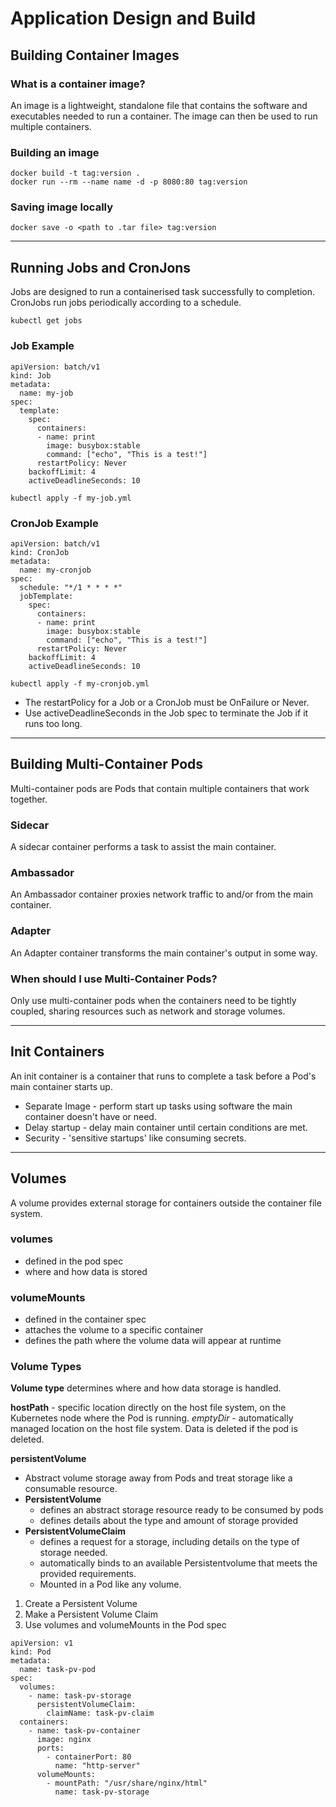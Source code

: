 # Application Design and Build
## Building Container Images
### What is a container image?
An image is a lightweight, standalone file that contains the software and executables needed to run a container.
The image can then be used to run multiple containers. 

### Building an image
```
docker build -t tag:version .
docker run --rm --name name -d -p 8080:80 tag:version
```
### Saving image locally
```
docker save -o <path to .tar file> tag:version
```
---
## Running Jobs and CronJons
Jobs are designed to run a containerised task successfully to completion. 
CronJobs run jobs periodically according to a schedule. 
```
kubectl get jobs
```
### Job Example
```
apiVersion: batch/v1
kind: Job
metadata: 
  name: my-job
spec:
  template:
    spec:
      containers:
      - name: print
        image: busybox:stable
        command: ["echo", "This is a test!"]
      restartPolicy: Never
    backoffLimit: 4
    activeDeadlineSeconds: 10
```
```
kubectl apply -f my-job.yml
```
### CronJob Example
```
apiVersion: batch/v1
kind: CronJob
metadata: 
  name: my-cronjob
spec:
  schedule: "*/1 * * * *" 
  jobTemplate:
    spec:
      containers:
      - name: print
        image: busybox:stable
        command: ["echo", "This is a test!"]
      restartPolicy: Never
    backoffLimit: 4
    activeDeadlineSeconds: 10
```
```
kubectl apply -f my-cronjob.yml
```

- The restartPolicy for a Job or a CronJob must be OnFailure or Never.
- Use activeDeadlineSeconds in the Job spec to terminate the Job if it runs too long.

---

## Building Multi-Container Pods

Multi-container pods are Pods that contain multiple containers that work together.

### Sidecar
A sidecar container performs a task to assist the main container.

### Ambassador 
An Ambassador container proxies network traffic to and/or from the main container.

### Adapter
An Adapter container transforms the main container's output in some way.

### When should I use Multi-Container Pods?
Only use multi-container pods when the containers need to be tightly coupled, sharing resources such as network and storage volumes. 

---

## Init Containers

An init container is a container that runs to complete a task before a Pod's main container starts up.
- Separate Image - perform start up tasks using software the main container doesn't have or need.
- Delay startup - delay main container until certain conditions are met.
- Security - 'sensitive startups' like consuming secrets. 
---
## Volumes 
A volume provides external storage for containers outside the container file system. 

### volumes
- defined in the pod spec
- where and how data is stored

### volumeMounts
- defined in the container spec
- attaches the volume to a specific container
- defines the path where the volume data will appear at runtime

### Volume Types 
**Volume type** determines where and how data storage is handled.

**hostPath** - specific location directly on the host file system, on the Kubernetes node where the Pod is running. 
*emptyDir* - automatically managed location on the host file system. Data is deleted if the pod is deleted.

**persistentVolume**
- Abstract volume storage away from Pods and treat storage like a consumable resource. 
- **PersistentVolume**
  - defines an abstract storage resource ready to be consumed by pods
  - defines details about the type and amount of storage provided 
- **PersistentVolumeClaim**
  - defines a request for a storage, including details on the type of storage needed.
  - automatically binds to an available Persistentvolume that meets the provided requirements.
  - Mounted in a Pod like any volume. 

1. Create a Persistent Volume
2. Make a Persistent Volume Claim 
3. Use volumes and volumeMounts in the Pod spec
   
```
apiVersion: v1
kind: Pod
metadata:
  name: task-pv-pod
spec:
  volumes:
    - name: task-pv-storage
      persistentVolumeClaim:
        claimName: task-pv-claim
  containers:
    - name: task-pv-container
      image: nginx
      ports:
        - containerPort: 80
          name: "http-server"
      volumeMounts:
        - mountPath: "/usr/share/nginx/html"
          name: task-pv-storage
```








